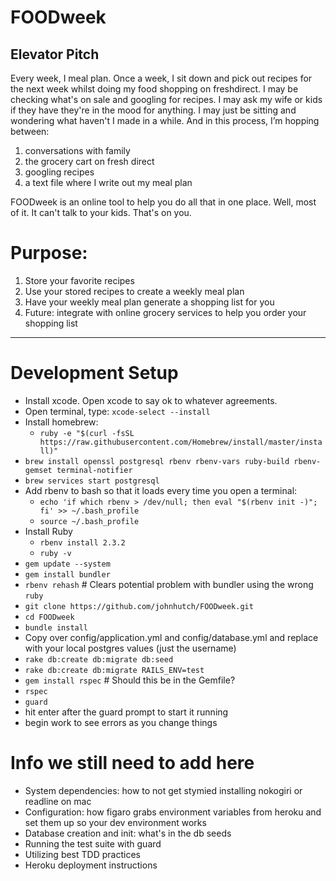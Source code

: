 # FOODweek

## Elevator Pitch

Every week, I meal plan. Once a week, I sit down and pick out recipes for the next week whilst doing my food shopping on freshdirect. I may be checking what's on sale and googling for recipes. I may ask my wife or kids if they have they're in the mood for anything. I may just be sitting and wondering what haven't I made in a while. And in this process, I’m hopping between:

1. conversations with family
2. the grocery cart on fresh direct
3. googling recipes
4. a text file where I write out my meal plan

FOODweek is an online tool to help you do all that in one place. Well, most of it. It can't talk to your kids. That's on you.

# Purpose:

1. Store your favorite recipes
2. Use your stored recipes to create a weekly meal plan
3. Have your weekly meal plan generate a shopping list for you
4. Future: integrate with online grocery services to help you order your shopping list

---

# Development Setup

* Install xcode. Open xcode to say ok to whatever agreements.
* Open terminal, type: `xcode-select --install`
* Install homebrew:
    * `ruby -e "$(curl -fsSL https://raw.githubusercontent.com/Homebrew/install/master/install)"`
* `brew install openssl postgresql rbenv rbenv-vars ruby-build rbenv-gemset terminal-notifier`
* `brew services start postgresql`
* Add rbenv to bash so that it loads every time you open a terminal:
    * `echo 'if which rbenv > /dev/null; then eval "$(rbenv init -)"; fi' >> ~/.bash_profile`
    * `source ~/.bash_profile`
* Install Ruby
    * `rbenv install 2.3.2`
    * `ruby -v`
* `gem update --system`
* `gem install bundler`
* `rbenv rehash` # Clears potential problem with bundler using the wrong `ruby`
* `git clone https://github.com/johnhutch/FOODweek.git`
* `cd FOODweek`
* `bundle install`
* Copy over config/application.yml and config/database.yml and replace with your local postgres values (just the username)
* `rake db:create db:migrate db:seed`
* `rake db:create db:migrate RAILS_ENV=test`
* `gem install rspec` # Should this be in the Gemfile?
* `rspec`
* `guard`
* hit enter after the guard prompt to start it running
* begin work to see errors as you change things

# Info we still need to add here

* System dependencies: how to not get stymied installing nokogiri or readline on mac
* Configuration: how figaro grabs environment variables from heroku and set them up so your dev environment works
* Database creation and init: what's in the db seeds
* Running the test suite with guard
* Utilizing best TDD practices
* Heroku deployment instructions
